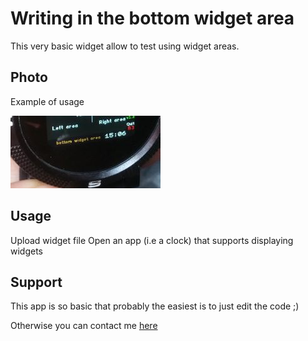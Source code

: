# Writing in the bottom widget area
This very basic widget allow to test using widget areas.



## Photo  

Example of usage

![](widTextBottom_ss1.jpg)




## Usage

Upload widget file
Open an app (i.e a clock) that supports displaying widgets




## Support

This app is so basic that probably the easiest is to just edit the code ;)

Otherwise you can contact me [here](https://github.com/dapgo)